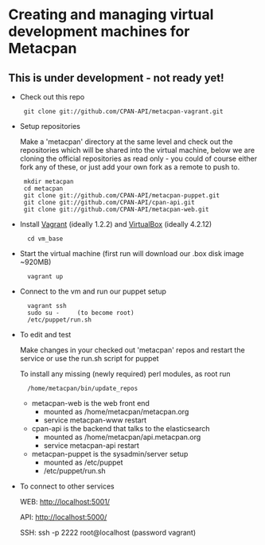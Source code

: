# Creating and managing virtual development machines for Metacpan

## This is under development - not ready yet!

-  Check out this repo

		git clone git://github.com/CPAN-API/metacpan-vagrant.git

-  Setup repositories

	Make a 'metacpan' directory at the same level and check out the repositories
	which will be shared into the virtual machine, below we are cloning
	the official repositories as read only - you could of course either
	fork any of these, or just add your own fork as a remote to push to.

		mkdir metacpan
		cd metacpan
		git clone git://github.com/CPAN-API/metacpan-puppet.git
		git clone git://github.com/CPAN-API/cpan-api.git
		git clone git://github.com/CPAN-API/metacpan-web.git

- Install [Vagrant](http://downloads.vagrantup.com/) (ideally 1.2.2) and [VirtualBox](https://www.virtualbox.org/wiki/Downloads) (ideally 4.2.12)

		cd vm_base

- Start the virtual machine (first run will download our .box disk image ~920MB)

		vagrant up

- Connect to the vm and run our puppet setup

		vagrant ssh
		sudo su -     (to become root)
		/etc/puppet/run.sh

- To edit and test

	Make changes in your checked out 'metacpan' repos and restart the service or use the run.sh script for puppet

	To install any missing (newly required) perl modules, as root run

		/home/metacpan/bin/update_repos

	- metacpan-web is the web front end
		- mounted as /home/metacpan/metacpan.org
		- service metacpan-www restart
	- cpan-api is the backend that talks to the elasticsearch
		- mounted as /home/metacpan/api.metacpan.org
		- service metacpan-api restart
	- metacpan-puppet is the sysadmin/server setup
		- mounted as /etc/puppet
		- /etc/puppet/run.sh

- To connect to other services

	WEB: [http://localhost:5001/](http://localhost:5001/)

	API: [http://localhost:5000/](http://localhost:5000/)

	SSH: ssh -p 2222 root@localhost  (password vagrant)


